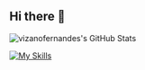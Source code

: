 ## Hi there 👋

<!--
**VizanoFernandes/VizanoFernandes** is a ✨ _special_ ✨ repository because its `README.md` (this file) appears on your GitHub profile.

Here are some ideas to get you started:

- 🔭 I’m currently working on ...
- 🌱 I’m currently learning ...
- 👯 I’m looking to collaborate on ...
- 🤔 I’m looking for help with ...
- 💬 Ask me about ...
- 📫 How to reach me: ...
- 😄 Pronouns: ...
- ⚡ Fun fact: ...
-->
<img src="https://github-readme-stats.vercel.app/api?username=vizanofernandes&theme=dark&show_icons=true&hide_border=true&count_private=true" alt="vizanofernandes's GitHub Stats" />

[![My Skills](https://skillicons.dev/icons?i=html,css,js,py,pycharm,mysql,php,ps,blender,notion,vscode,visualstudio,robloxstudio,replit,linkedin,instagram,github)](https://skillicons.dev)
